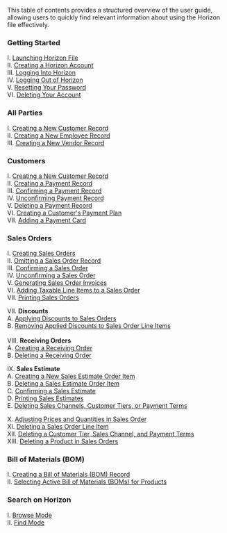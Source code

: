 This table of contents provides a structured overview of the user guide, allowing users to quickly find relevant information about using the Horizon file effectively.

### Getting Started

I. [Launching Horizon File](https://github.com/Fx-Professional-Services/HorizonDocs/blob/main/Horizon%20User%20Guide/Getting%20Started/Launching%20Horizon%20File.md) <br>
II. [Creating a Horizon Account](https://github.com/Fx-Professional-Services/HorizonDocs/blob/main/Horizon%20User%20Guide/Getting%20Started/Creating%20a%20Horizon%20Account.md)<br>
III. [Logging Into Horizon](https://github.com/Fx-Professional-Services/HorizonDocs/blob/main/Horizon%20User%20Guide/Getting%20Started/Logging%20Into%20Horizon.md)<br>
IV. [Logging Out of Horizon](https://github.com/Fx-Professional-Services/HorizonDocs/blob/main/Horizon%20User%20Guide/Getting%20Started/Logging%20Out%20of%20Horizon.md)<br>
V. [Resetting Your Password](https://github.com/Fx-Professional-Services/HorizonDocs/blob/main/Horizon%20User%20Guide/Getting%20Started/Resetting%20Your%20Password.md)<br>
VI. [Deleting Your Account](https://github.com/Fx-Professional-Services/HorizonDocs/blob/main/Horizon%20User%20Guide/Getting%20Started/Deleting%20Your%20Account.md)<br>
### All Parties

I. [Creating a New Customer Record](https://github.com/Fx-Professional-Services/HorizonDocs/blob/main/Horizon%20User%20Guide/All%20Parties/Creating%20a%20New%20Customer%20Record.md) <br>
II. [Creating a New Employee Record](https://github.com/Fx-Professional-Services/HorizonDocs/blob/main/Horizon%20User%20Guide/All%20Parties/Creating%20a%20New%20Employee%20Record.md) <br>
III. [Creating a New Vendor Record](https://github.com/Fx-Professional-Services/HorizonDocs/blob/main/Horizon%20User%20Guide/All%20Parties/Creating%20a%20new%20Vendor%20Record.md)<br>

### Customers 

I. [Creating a New Customer Record](https://github.com/Fx-Professional-Services/HorizonDocs/blob/main/Horizon%20User%20Guide/All%20Parties/Creating%20a%20New%20Customer%20Record.md) <br>
II. [Creating a Payment Record](https://github.com/Fx-Professional-Services/HorizonDocs/blob/main/Horizon%20User%20Guide/Customers/Creating%20a%20Payment%20Record.md)<br>
III. [Confirming a Payment Record](https://github.com/Fx-Professional-Services/HorizonDocs/blob/main/Horizon%20User%20Guide/Customers/Confirming%20a%20Payment%20Record.md)<br>
IV. [Unconfirming Payment Record](https://github.com/Fx-Professional-Services/HorizonDocs/blob/main/Horizon%20User%20Guide/Customers/Unconfirming%20Payment%20Record.md)<br>
V. [Deleting a Payment Record](https://github.com/Fx-Professional-Services/HorizonDocs/blob/main/Horizon%20User%20Guide/Customers/Deleting%20a%20Payment%20Record.md)<br>
VI. [Creating a Customer's Payment Plan](https://github.com/Fx-Professional-Services/HorizonDocs/blob/main/Horizon%20User%20Guide/Customers/Creating%20a%20Customer's%20Payment%20Plan.md) <br>
VII. [Adding a Payment Card](https://github.com/Fx-Professional-Services/HorizonDocs/blob/main/Horizon%20User%20Guide/Customers/Adding%20a%20Payment%20Card.md)
### Sales Orders

I. [Creating Sales Orders](https://github.com/Fx-Professional-Services/HorizonDocs/blob/main/Horizon%20User%20Guide/Sales%20Orders/Creating%20Sales%20Orders.md)<br>
II. [Omitting a Sales Order Record](https://github.com/Fx-Professional-Services/HorizonDocs/blob/main/Horizon%20User%20Guide/Sales%20Orders/Omitting%20a%20Sales%20Order%20Record.md)<br>
III. [Confirming a Sales Order](https://github.com/Fx-Professional-Services/HorizonDocs/blob/main/Horizon%20User%20Guide/Sales%20Orders/Confirming%20a%20Sales%20Order.md)<br>
IV. [Unconfirming a Sales Order](https://github.com/Fx-Professional-Services/HorizonDocs/blob/main/Horizon%20User%20Guide/Sales%20Orders/Unconfirming%20a%20Sales%20Order.md)<br>
V. [Generating Sales Order Invoices](https://github.com/Fx-Professional-Services/HorizonDocs/blob/main/Horizon%20User%20Guide/Sales%20Orders/Generating%20Sales%20Order%20Invoices.md)<br>
VI. [Adding Taxable Line Items to a Sales Order](https://github.com/Fx-Professional-Services/HorizonDocs/blob/main/Horizon%20User%20Guide/Sales%20Orders/Adding%20Taxable%20Line%20Items%20to%20a%20Sales%20Order.md)<br>
VII. [Printing Sales Orders](https://github.com/Fx-Professional-Services/HorizonDocs/blob/main/Horizon%20User%20Guide/Sales%20Orders/Printing%20Sales%20Orders.md) <br> 

VII. **Discounts** <br>
		A. [Applying Discounts to Sales Orders](https://github.com/Fx-Professional-Services/HorizonDocs/blob/main/Horizon%20User%20Guide/Sales%20Orders/Discounts/Applying%20Discounts%20to%20Sales%20Orders.md)<br>
		B. [Removing Applied Discounts to Sales Order Line Items](https://github.com/Fx-Professional-Services/HorizonDocs/blob/main/Horizon%20User%20Guide/Sales%20Orders/Discounts/Removing%20Applied%20Discounts%20to%20Sales%20Order%20Line%20Items.md)<br> <br>
VIII.  **Receiving Orders** <br>
		A. [Creating a Receiving Order](https://github.com/Fx-Professional-Services/HorizonDocs/blob/main/Horizon%20User%20Guide/Sales%20Orders/Receiving%20Orders/Creating%20a%20Receiving%20Order.md)<br>
		B. [Deleting a Receiving Order](https://github.com/Fx-Professional-Services/HorizonDocs/blob/main/Horizon%20User%20Guide/Sales%20Orders/Receiving%20Orders/Deleting%20a%20Receiving%20Order.md)<br>

IX. **Sales Estimate** <br>
		A. [Creating a New Sales Estimate Order Item](https://github.com/Fx-Professional-Services/HorizonDocs/blob/main/Horizon%20User%20Guide/Sales%20Orders/Sales%20Estimates/Confirming%20a%20Sales%20Estimate.md)<br>
		B. [Deleting a Sales Estimate Order Item](https://github.com/Fx-Professional-Services/HorizonDocs/blob/main/Horizon%20User%20Guide/Sales%20Orders/Sales%20Estimates/Deleting%20a%20Sales%20Estimate%20Order%20Item.md)<br>
		C. [Confirming a Sales Estimate](https://github.com/Fx-Professional-Services/HorizonDocs/blob/main/Horizon%20User%20Guide/Sales%20Orders/Sales%20Estimates/Confirming%20a%20Sales%20Estimate.md)<br>
		D. [Printing Sales Estimates](https://github.com/Fx-Professional-Services/HorizonDocs/blob/main/Horizon%20User%20Guide/Sales%20Orders/Sales%20Estimates/Printing%20Sales%20Estimates.md) <br>
		E. [Deleting Sales Channels, Customer Tiers, or Payment Terms](Deleting%20Sales%20Channels,%20Customer%20Tiers,%20or%20Payment%20Terms.md) <br>
	
X. [Adjusting Prices and Quantities in Sales Order](https://github.com/Fx-Professional-Services/HorizonDocs/blob/main/Horizon%20User%20Guide/Sales%20Orders/Adjusting%20Prices%20and%20Quantities%20in%20Sales%20Order.md) <br>
XI. [Deleting a Sales Order Line Item](https://github.com/Fx-Professional-Services/HorizonDocs/blob/main/Horizon%20User%20Guide/Sales%20Orders/Deleting%20a%20Sales%20Order%20Line%20Item.md) <br>
XII. [Deleting a Customer Tier,  Sales Channel, and Payment Terms](https://github.com/Fx-Professional-Services/HorizonDocs/blob/main/Horizon%20User%20Guide/Sales%20Orders/Deleting%20a%20Customer%20Tier%2C%20%20Sales%20Channel%2C%20and%20Payment%20Terms.md) <br>
XIII. [Deleting a Product in Sales Orders](Deleting%20a%20Product%20in%20Sales%20Orders.md)

### Bill of Materials (BOM)

I. [Creating a Bill of Materials (BOM) Record](https://github.com/Fx-Professional-Services/HorizonDocs/blob/main/Horizon%20User%20Guide/Bill%20of%20Materials%20(BOM)/Creating%20a%20Bill%20of%20Materials%20(BOM)%20Record.md) <br>
II. [Selecting Active Bill of Materials (BOMs)  for Products](https://github.com/Fx-Professional-Services/HorizonDocs/blob/main/Horizon%20User%20Guide/Bill%20of%20Materials%20(BOM)/Selecting%20Active%20Bill%20of%20Materials%20(BOMs)%20%20for%20Products.md) <br>
###  Search on Horizon

I. [Browse Mode](https://github.com/Fx-Professional-Services/HorizonDocs/blob/main/Horizon%20User%20Guide/Searching%20on%20Horizon/Browse%20Mode.md)<br>
II. [Find Mode](https://github.com/Fx-Professional-Services/HorizonDocs/blob/main/Horizon%20User%20Guide/Searching%20on%20Horizon/Find%20Mode.md)